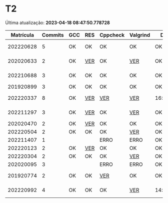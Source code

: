 # T2
Última atualização: **2023-04-18 08:47:50.778728**

|  Matrícula | Commits | GCC |  RES |  Cppcheck |  Valgrind |  Data |  Duração | 
|---|---|---|---|---|---|---|---|
|  202220628 |  5 |  OK |  OK |   OK |  OK |  OK |  8 days, 23:30:51 | 
|  202020633 |  2 |  OK |  [VER](./relatorios/202020633/T2/resposta.txt) |   OK |  [VER](./relatorios/202020633/T2/valgrind.txt) |  OK |  7 days, 4:19:36 | 
|  202210688 |  3 |  OK |  OK |   OK |  OK |  OK |  4 days, 12:27:54 | 
|  201920899 |  3 |  OK |  OK |   OK |  OK |  OK |  21:31:26 | 
|  202220337 |  8 |  OK |  [VER](./relatorios/202220337/T2/resposta.txt) |   [VER](./relatorios/202220337/T2/cppcheck.txt) |  [VER](./relatorios/202220337/T2/valgrind.txt) |  16:49:53 |  4 days, 4:56:24 | 
|  202211297 |  3 |  OK |  [VER](./relatorios/202211297/T2/resposta.txt) |   OK |  [VER](./relatorios/202211297/T2/valgrind.txt) |  OK |  2 days, 5:43:02 | 
|  202020470 |  2 |  OK |  [VER](./relatorios/202020470/T2/resposta.txt) |   OK |  OK |  OK |  0:01:30 | 
|  202220504 |  2 |  OK |  OK |   OK |  [VER](./relatorios/202220504/T2/valgrind.txt) |  OK |  0:02:25 | 
|  202211407 |  1 |   |   |   ERRO |  ERRO |  OK |  nada | 
|  202220123 |  2 |  OK |  [VER](./relatorios/202220123/T2/resposta.txt) |   OK |  OK |  OK |  2:39:07 | 
|  202220304 |  2 |  OK |  OK |   OK |  [VER](./relatorios/202220304/T2/valgrind.txt) |  OK |  0:21:28 | 
|  202020095 |  3 |   |   |   ERRO |  ERRO |  OK |  1:49:03 | 
|  201920774 |  2 |  OK |  OK |   [VER](./relatorios/201920774/T2/cppcheck.txt) |  OK |  OK |  1 day, 12:48:22 | 
|  202220992 |  4 |  OK |  OK |   OK |  [VER](./relatorios/202220992/T2/valgrind.txt) |  14:59:36 |  2 days, 5:27:35 | 
